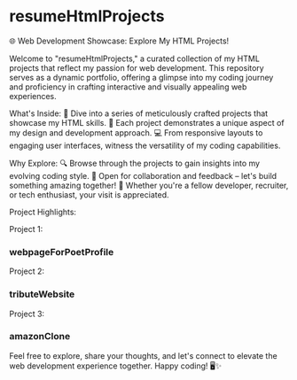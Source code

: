 # resumeHtmlProjects
🌐 Web Development Showcase: Explore My HTML Projects!

Welcome to "resumeHtmlProjects," a curated collection of my HTML projects that reflect my passion for web development. This repository serves as a dynamic portfolio, offering a glimpse into my coding journey and proficiency in crafting interactive and visually appealing web experiences.

What's Inside:
🚀 Dive into a series of meticulously crafted projects that showcase my HTML skills.
🎨 Each project demonstrates a unique aspect of my design and development approach.
💻 From responsive layouts to engaging user interfaces, witness the versatility of my coding capabilities.

Why Explore:
🔍 Browse through the projects to gain insights into my evolving coding style.
🤝 Open for collaboration and feedback – let's build something amazing together!
🌟 Whether you're a fellow developer, recruiter, or tech enthusiast, your visit is appreciated.

Project Highlights:

Project 1: 
### webpageForPoetProfile



Project 2: 
### tributeWebsite



Project 3: 
### amazonClone




Feel free to explore, share your thoughts, and let's connect to elevate the web development experience together. Happy coding! 🖥️✨

